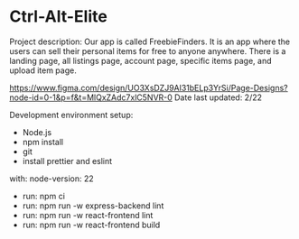 # Ctrl-Alt-Elite

Project description: Our app is called FreebieFinders. It is an app where the users can sell their personal items for free to anyone anywhere. There is a landing page, all listings page, account page, specific items page, and upload item page.

https://www.figma.com/design/UO3XsDZJ9Al31bELp3YrSi/Page-Designs?node-id=0-1&p=f&t=MlQxZAdc7xlC5NVR-0
Date last updated: 2/22

Development environment setup:

- Node.js
- npm install
- git
- install prettier and eslint

with:
node-version: 22

- run: npm ci
- run: npm run -w express-backend lint
- run: npm run -w react-frontend lint
- run: npm run -w react-frontend build

